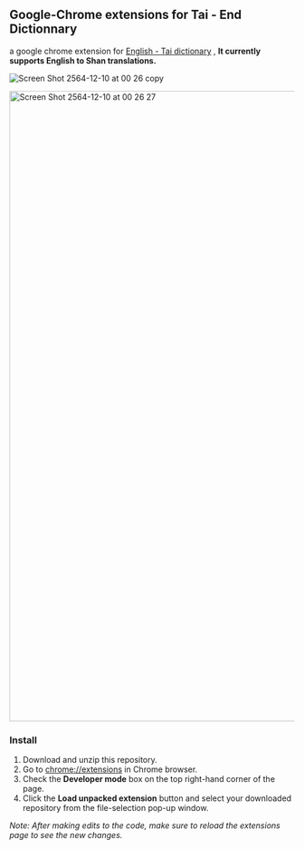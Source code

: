 ## Google-Chrome extensions for Tai - End Dictionnary

a google chrome extension for [English - Tai dictionary](https://taidictionary.noernova.com) , **It currently supports English to Shan translations.**

![Screen Shot 2564-12-10 at 00 26 copy](https://user-images.githubusercontent.com/9565672/145446520-76033b23-c54b-48d4-919e-977c51d95f52.jpg)

<img width="1112" alt="Screen Shot 2564-12-10 at 00 26 27" src="https://user-images.githubusercontent.com/9565672/145446543-07d1d5af-e905-4d5d-89a2-bcd72a359b27.png">

### Install

1. Download and unzip this repository.
2. Go to [chrome://extensions](chrome://extensions) in Chrome browser.
3. Check the **Developer mode** box on the top right-hand corner of the page.
4. Click the **Load unpacked extension** button and select your downloaded repository from the file-selection pop-up window.

_Note: After making edits to the code, make sure to reload the extensions page to see the new changes._

